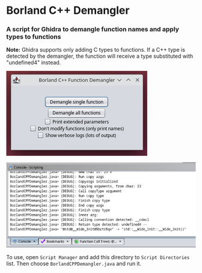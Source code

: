# Borland C++ Demangler

### A script for Ghidra to demangle function names and apply types to functions

**Note:** Ghidra supports only adding C types to functions. If a C++ type is detected by the demangler, the function will receive a type substituted with "undefined4" instead.

![Borland C++ Demangler Script Window](borland_demangler.png "Borland C++ Demangler Script Window")

![Borland C++ Demangler Script Console Output](borland_demangler_console.png "Borland C++ Demangler Script Console Output")

To use, open `Script Manager` and add this directory to `Script Directories` list. Then choose `BorlandCPPDemangler.java` and run it.
